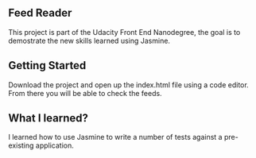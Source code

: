 ## Feed Reader

This project is part of the Udacity Front End Nanodegree, the goal is to demostrate the new skills learned using Jasmine. 

## Getting Started

Download the project and open up the index.html file using a code editor. From there you will be able to check the feeds.


## What I learned?

I learned how to use Jasmine to write a number of tests against a pre-existing application.

